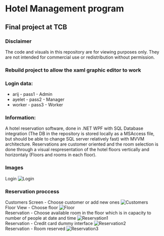 # Hotel Management program

## Final project at TCB

### Disclaimer

The code and visuals in this repository are for viewing purposes only. They are not intended for commercial use or redistribution without permission.

### Rebuild project to allow the xaml graphic editor to work

### Login data:
* arij - pass1 - Admin
* ayelet - pass2 - Manager
* worker - pass3 - Worker

### Information:
A hotel reservation software, done in .NET WPF with SQL Database integration (The DB in the repository is stored locally as a MSAccess file, but should be able to change SQL server relatively fast) with MVVM architecture.
Reservations are customer oriented and the room selection is done through a visual respresentation of the hotel floors vertically and horizontaly (Floors and rooms in each floor).

### Images

Login
![Login](Images/Login.jpg)</br>
### Reservation proccess
Customers Screen - Choose customer or add new ones
![Customers](Images/Customers.jpg)</br>
Floor View - Choose floor
![Floor](Images/FloorView.jpg)</br>
Reservation - Choose available room in the floor which is in capacity to number of people at date and time
![Reservation1](Images/Reservation1.jpg)</br>
Reservation - Credit card dummy interface
![Reservation2](Images/Reservation2.jpg)</br>
Reservation - Room reserved
![Reservation3](Images/Reservation3.jpg)</br>



